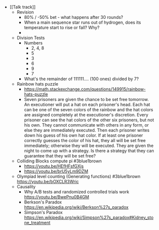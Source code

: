 - [[Talk track]]
	- Revision
		- 80% / -50% bet - what happens after 30 rounds?
		- When a main sequence star runs out of hydrogen, does its temperature start to rise or fall? Why?
		-
	- Division Tests
		- Numbers
			- 2, 4, 8
			- 5
			- 3
			- 6
			- 9
			- 7
		- What's the remainder of 111111.... (100 ones) divided by 7?
	- Rainbow hats puzzle
		- https://math.stackexchange.com/questions/149915/rainbow-hats-puzzle
		- Seven prisoners are given the chance to be set free tomorrow. An executioner will put a hat on each prisoner's head. Each hat can be one of the seven colors of the rainbow and the hat colors are assigned completely at the executioner's discretion. Every prisoner can see the hat colors of the other six prisoners, but not his own. They cannot communicate with others in any form, or else they are immediately executed. Then each prisoner writes down his guess of his own hat color. If at least one prisoner correctly guesses the color of his hat, they all will be set free immediately; otherwise they will be executed. They are given the night to come up with a strategy. Is there a strategy that they can guarantee that they will be set free?
	- Colliding Blocks compute pi #3blue1brown
		- https://youtu.be/HEfHFsfGXjs
		- https://youtu.be/brU5yLm9DZM
	- Olympiad level counting (Generating functions) #3blue1brown 
	  https://youtu.be/bOXCLR3Wric
	- Causality
		- Why A/B tests and randomized controlled trials work
		  https://youtu.be/BwePnu0B4GM
		- Berkson's Paradox
		  https://en.wikipedia.org/wiki/Berkson%27s_paradox
		- Simpson's Paradox
		  https://en.wikipedia.org/wiki/Simpson%27s_paradox#Kidney_stone_treatment